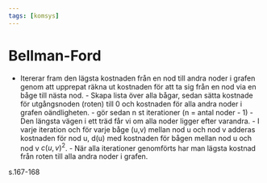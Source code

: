 ```yaml
---
tags: [komsys]
---
```

# Bellman-Ford
- Itererar fram den lägsta kostnaden från en nod till andra noder i grafen genom att upprepat räkna ut kostnaden för att ta sig från en nod via en båge till nästa nod.
	  - Skapa lista över alla bågar, sedan sätta kostnade för utgångsnoden (roten) till 0 och kostnaden för alla andra noder i grafen oändligheten. 
	  - gör sedan n st iterationer (n = antal noder - 1)
	  - Den längsta vägen i ett träd får vi om alla noder ligger efter varandra.
	  - I varje iteration och för varje båge (u,v) mellan nod u och nod v adderas kostnaden för nod u, d(u) med kostnaden för bågen mellan nod u och nod v $c(u, v)^{2}$.
	  - När alla iterationer genomförts har man lägsta kostnad från roten till alla andra noder i grafen. 

s.167-168